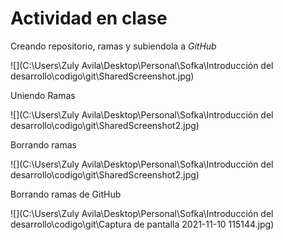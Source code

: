 # Actividad en clase

Creando repositorio, ramas y subiendola a *GitHub*

![](C:\Users\Zuly Avila\Desktop\Personal\Sofka\Introducción del desarrollo\codigo\git\SharedScreenshot.jpg)

Uniendo Ramas

![](C:\Users\Zuly Avila\Desktop\Personal\Sofka\Introducción del desarrollo\codigo\git\SharedScreenshot2.jpg)

Borrando ramas

![](C:\Users\Zuly Avila\Desktop\Personal\Sofka\Introducción del desarrollo\codigo\git\SharedScreenshot2.jpg)

Borrando ramas de GitHub

![](C:\Users\Zuly Avila\Desktop\Personal\Sofka\Introducción del desarrollo\codigo\git\Captura de pantalla 2021-11-10 115144.jpg)